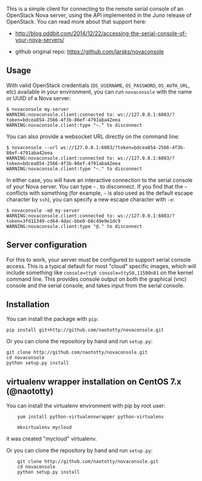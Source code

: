 This is a simple client for connecting to the remote serial console of
an OpenStack Nova server, using the API implemented in the Juno release of
OpenStack.  You can read more about that support here:

- http://blog.oddbit.com/2014/12/22/accessing-the-serial-console-of-your-nova-servers/

- github original repo: https://github.com/larsks/novaconsole

## Usage

With valid OpenStack credentials (`OS_USERNAME`, `OS_PASSWORD`,
`OS_AUTH_URL`, etc) available in your environment, you can run
`novaconsole` with the name or UUID of a Nova server:

    $ novaconsole my-server
    WARNING:novaconsole.client:connected to: ws://127.0.0.1:6083/?token=bdcea854-2566-4f3b-86ef-4791aba42eea
    WARNING:novaconsole.client:type "~." to disconnect

You can also provide a websocket URL directly on the command line:

    $ novaconsole --url ws://127.0.0.1:6083/?token=bdcea854-2566-4f3b-86ef-4791aba42eea
    WARNING:novaconsole.client:connected to: ws://127.0.0.1:6083/?token=bdcea854-2566-4f3b-86ef-4791aba42eea
    WARNING:novaconsole.client:type "~." to disconnect

In either case, you will have an interactive connection to the serial
console of your Nova server.  You can type `~.` to disconnect.  If you
find that the `~` conflicts with something (for example, `~` is also
used as the default escape character by `ssh`), you can specify a new
escape character with `-e`:

    $ novaconsole -e@ my-server
    WARNING:novaconsole.client:connected to: ws://127.0.0.1:6083/?token=3fd11349-cd64-4dac-bbe0-68c49e9e1dc9
    WARNING:novaconsole.client:type "@." to disconnect


## Server configuration

For this to work, your server must be configured to support serial
console access.  This is a typical default for most "cloud" specific
images, which will include something like `console=tty0
console=ttyS0,11500n81` on the kernel command line.  This provides
console output on both the graphical (vnc) console and the serial
console, and takes input from the serial console.


## Installation

You can install the package with `pip`:

    pip install git+http://github.com/naototty/novaconsole.git

Or you can clone the repository by hand and run `setup.py`:

    git clone http://github.com/naototty/novaconsole.git
    cd novaconsole
    python setup.py install


## virtualenv wrapper installation on CentOS 7.x (@naototty)

You can install the virtualenv environment with pip
by root user:

```
    yum install python-virtualenvwrapper python-virtualenv
    
    mkvirtualenv mycloud
```
it was created "mycloud" virtualenv.
    
Or you can clone the repository by hand and run `setup.py`:
```
    git clone http://github.com/naototty/novaconsole.git
    cd novaconsole
    python setup.py install
```


